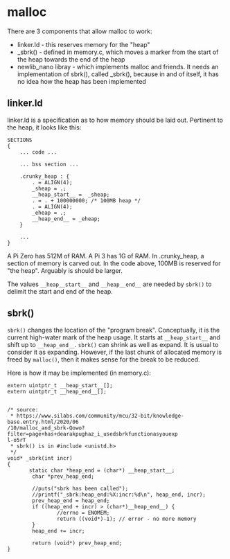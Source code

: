 # malloc

There are 3 components that allow malloc to work:
* linker.ld - this reserves memory for the "heap"
* _sbrk() - defined in memory.c, which moves a marker from the start of the heap towards the end of the heap
* newlib_nano libray - which implements malloc and friends. 
It needs an implementation of sbrk(), called _sbrk(), because in and of itself, it has no idea how 
the heap has been implemented


## linker.ld

linker.ld is a specification as to how memory should be laid out. Pertinent to the heap, it looks like this:

```
SECTIONS
{ 
	... code ...

	... bss section ...

	.crunky_heap : {
		. = ALIGN(4);
		_sheap = .;
		__heap_start__ =  _sheap;
		. = . + 100000000; /* 100MB heap */
		. = ALIGN(4);
		_eheap = .;
		__heap_end__ = _eheap;
	}

	...
}
```

A Pi Zero has 512M of RAM. A Pi 3 has 1G of RAM. In .crunky_heap, a section of memory is carved out. 
In the code above, 100MB is reserved for "the heap". Arguably is should be larger. 

The values `__heap__start__` and `__heap__end__` are needed by `sbrk()` to delimit the start and end of the heap.


## sbrk()

`sbrk()` changes the location of the "program break". Conceptually, it is the current high-water mark of the heap usage. It starts at `__heap_start__` and shift up to `__heap_end__`. `sbrk()` can shrink as well as expand. 
It is usual to consider it as expanding. However, if the last chunk of allocated memory is freed by `malloc()`,
then it makes sense for the break to be reduced.

Here is how it may be implemented (in memory.c):

```
extern uintptr_t __heap_start__[];
extern uintptr_t __heap_end__[];


/* source:
 * https://www.silabs.com/community/mcu/32-bit/knowledge-base.entry.html/2020/06
/10/malloc_and_sbrk-Qowo?filter=page+has+dearakpughaz_i_usedsbrkfunctionasyouexp
l-o5rT
 * sbrk() is in #include <unistd.h>
 */
void* _sbrk(int incr)
{
       static char *heap_end = (char*) __heap_start__;
        char *prev_heap_end;

        //puts("sbrk has been called");
        //printf("_sbrk:heap_end:%X:incr:%d\n", heap_end, incr);
        prev_heap_end = heap_end;
        if ((heap_end + incr) > (char*)__heap_end__) {
                //errno = ENOMEM;
                return ((void*)-1); // error - no more memory
        }
        heap_end += incr;

        return (void*) prev_heap_end;
}
```
